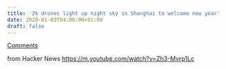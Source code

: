 ```yaml
---
title: '2k drones light up night sky in Shanghai to welcome new year'
date: 2020-01-03T04:06:00+01:00
draft: false
---
```


[Comments](https://news.ycombinator.com/item?id=21942535)  
  
from Hacker News https://m.youtube.com/watch?v=Zh3-Mvrp1Lc